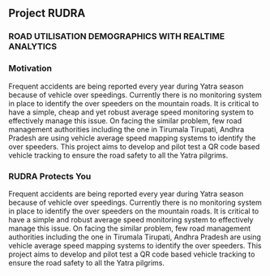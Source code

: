 ## Project RUDRA
### ROAD UTILISATION DEMOGRAPHICS WITH REALTIME ANALYTICS


### Motivation

Frequent accidents are being reported every year during Yatra season because of vehicle over speedings. Currently there is no monitoring system in place to identify the over speeders on the mountain roads. It is critical to have a simple, cheap and yet robust average speed monitoring system to effectively manage this issue. On facing the similar problem, few road management authorities including the one in Tirumala Tirupati, Andhra Pradesh are using vehicle average speed mapping systems to identify the over speeders. This project aims to develop and pilot test a QR code based vehicle tracking to ensure the road safety to all the Yatra pilgrims. 

### RUDRA Protects You

Frequent accidents are being reported every year during Yatra season because of vehicle over speedings. Currently there is no monitoring system in place to identify the over speeders on the mountain roads. It is critical to have a simple and robust average speed monitoring system to effectively manage this issue. On facing the similar problem, few road management authorities including the one in Tirumala Tirupati, Andhra Pradesh are using vehicle average speed mapping systems to identify the over speeders. This project aims to develop and pilot test a QR code based vehicle tracking to ensure the road safety to all the Yatra pilgrims.
